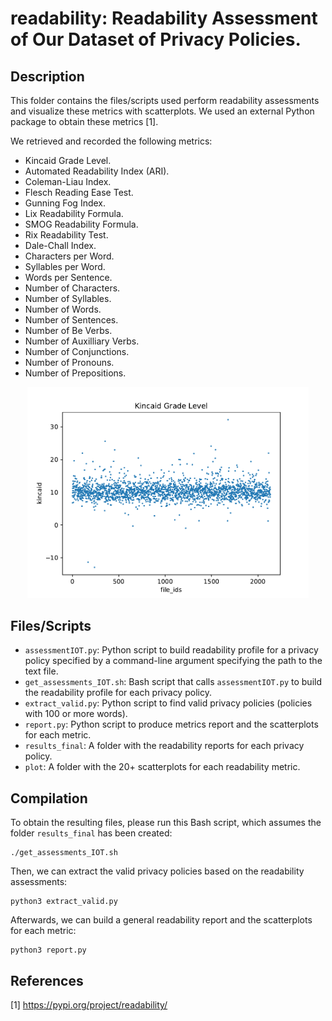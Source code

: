 # readability: Readability Assessment of Our Dataset of Privacy Policies.

## Description

This folder contains the files/scripts used perform readability assessments and visualize these metrics with scatterplots.
We used an external Python package to obtain these metrics [1].

We retrieved and recorded the following metrics:
* Kincaid Grade Level.
* Automated Readability Index (ARI).
* Coleman-Liau Index.
* Flesch Reading Ease Test.
* Gunning Fog Index.
* Lix Readability Formula.
* SMOG Readability Formula.
* Rix Readability Test.
* Dale-Chall Index.
* Characters per Word.
* Syllables per Word.
* Words per Sentence.
* Number of Characters.
* Number of Syllables.
* Number of Words.
* Number of Sentences.
* Number of Be Verbs.
* Number of Auxilliary Verbs.
* Number of Conjunctions.
* Number of Pronouns.
* Number of Prepositions.

<p align="center">
  <img width="450" src="https://github.com/jesusrrc/reu_csu_2022/blob/main/readability/plots/example.png">
</p>

## Files/Scripts

* `assessmentIOT.py`: Python script to build readability profile for a privacy policy specified by a command-line
argument specifying the path to the text file.
* `get_assessments_IOT.sh`: Bash script that calls `assessmentIOT.py` to build the readability profile for each
privacy policy.
* `extract_valid.py`: Python script to find valid privacy policies (policies with 100 or more words).
* `report.py`: Python script to produce metrics report and the scatterplots for each metric.
* `results_final`: A folder with the readability reports for each privacy policy.
* `plot`: A folder with the 20+ scatterplots for each readability metric.

## Compilation

To obtain the resulting files, please run this Bash script, which assumes the folder `results_final` has been created:

    ./get_assessments_IOT.sh

Then, we can extract the valid privacy policies based on the readability assessments:

    python3 extract_valid.py

Afterwards, we can build a general readability report and the scatterplots for each metric:

    python3 report.py

## References

[1] https://pypi.org/project/readability/
